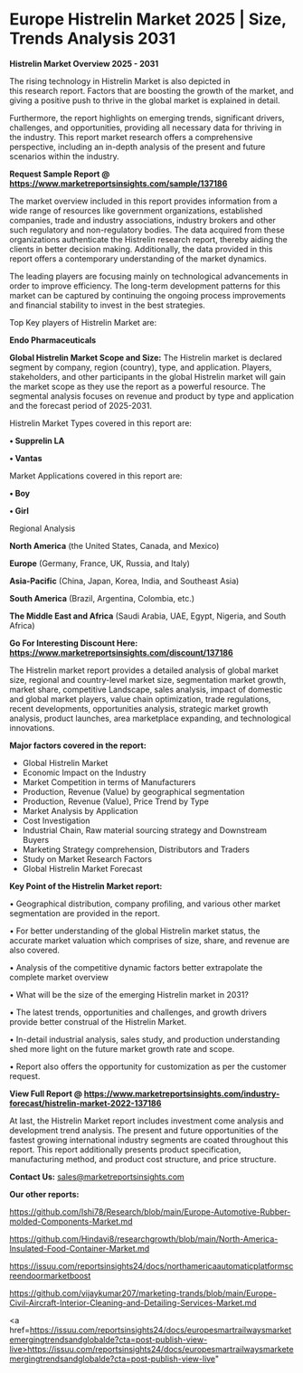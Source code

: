  # Europe Histrelin Market 2025 | Size, Trends Analysis 2031

<Strong> Histrelin Market Overview 2025 - 2031</strong>

The rising technology in Histrelin Market is also depicted in this research report. Factors that are boosting the growth of the market, and giving a positive push to thrive in the global market is explained in detail.

Furthermore, the report highlights on emerging trends, significant drivers, challenges, and opportunities, providing all necessary data for thriving in the industry. This report market research offers a comprehensive perspective, including an in-depth analysis of the present and future scenarios within the industry.

<strong>Request Sample Report @ <a href=https://www.marketreportsinsights.com/sample/137186>https://www.marketreportsinsights.com/sample/137186</a></strong>

The market overview included in this report provides information from a wide range of resources like government organizations, established companies, trade and industry associations, industry brokers and other such regulatory and non-regulatory bodies. The data acquired from these organizations authenticate the Histrelin research report, thereby aiding the clients in better decision making. Additionally, the data provided in this report offers a contemporary understanding of the market dynamics.

The leading players are focusing mainly on technological advancements in order to improve efficiency. The long-term development patterns for this market can be captured by continuing the ongoing process improvements and financial stability to invest in the best strategies.

Top Key players of Histrelin Market are:

<strong>Endo Pharmaceuticals</strong>

<strong><b>Global Histrelin Market Scope and Size:</b></strong>
The Histrelin market is declared segment by company, region (country), type, and application. Players, stakeholders, and other participants in the global Histrelin market will gain the market scope as they use the report as a powerful resource. The segmental analysis focuses on revenue and product by type and application and the forecast period of 2025-2031.

Histrelin Market Types covered in this report are:

<strong>• Supprelin LA

• Vantas</strong>

Market Applications covered in this report are:

<strong>• Boy

• Girl</strong> 

Regional Analysis

<strong>North America</strong> (the United States, Canada, and Mexico)

<strong>Europe</strong> (Germany, France, UK, Russia, and Italy)

<strong>Asia-Pacific</strong> (China, Japan, Korea, India, and Southeast Asia)

<strong>South America</strong> (Brazil, Argentina, Colombia, etc.)

<strong>The Middle East and Africa</strong> (Saudi Arabia, UAE, Egypt, Nigeria, and South Africa)

<strong>Go For Interesting Discount Here: <a href=https://www.marketreportsinsights.com/discount/137186>https://www.marketreportsinsights.com/discount/137186</a></strong>

The Histrelin market report provides a detailed analysis of global market size, regional and country-level market size, segmentation market growth, market share, competitive Landscape, sales analysis, impact of domestic and global market players, value chain optimization, trade regulations, recent developments, opportunities analysis, strategic market growth analysis, product launches, area marketplace expanding, and technological innovations.

<strong><b>Major factors covered in the report:</b></strong>
<ul>
  <li>Global Histrelin Market </li>
  <li>Economic Impact on the Industry</li>
  <li>Market Competition in terms of Manufacturers</li>
  <li>Production, Revenue (Value) by geographical segmentation</li>
  <li>Production, Revenue (Value), Price Trend by Type</li>
  <li>Market Analysis by Application</li>
  <li>Cost Investigation</li>
  <li>Industrial Chain, Raw material sourcing strategy and Downstream Buyers</li>
  <li>Marketing Strategy comprehension, Distributors and Traders</li>
  <li>Study on Market Research Factors</li>
  <li>Global Histrelin Market Forecast</li>
</ul>

<strong><b>Key Point of the Histrelin Market report:</b></strong>

• Geographical distribution, company profiling, and various other market segmentation are provided in the report.

• For better understanding of the global Histrelin market status, the accurate market valuation which comprises of size, share, and revenue are also covered.

• Analysis of the competitive dynamic factors better extrapolate the complete market overview

• What will be the size of the emerging Histrelin market in 2031?

• The latest trends, opportunities and challenges, and growth drivers provide better construal of the Histrelin Market.

• In-detail industrial analysis, sales study, and production understanding shed more light on the future market growth rate and scope.

• Report also offers the opportunity for customization as per the customer request.

<strong><b>View Full Report @ <a href=https://www.marketreportsinsights.com/industry-forecast/histrelin-market-2022-137186>https://www.marketreportsinsights.com/industry-forecast/histrelin-market-2022-137186</a></b></strong>


At last, the Histrelin Market report includes investment come analysis and development trend analysis. The present and future opportunities of the fastest growing international industry segments are coated throughout this report. This report additionally presents product specification, manufacturing method, and product cost structure, and price structure.

<strong>Contact Us:</strong>
sales@marketreportsinsights.com

<strong>Our other reports:</strong>

<a href=https://github.com/Ishi78/Research/blob/main/Europe-Automotive-Rubber-molded-Components-Market.md>https://github.com/Ishi78/Research/blob/main/Europe-Automotive-Rubber-molded-Components-Market.md</a>

<a href=https://github.com/Hindavi8/researchgrowth/blob/main/North-America-Insulated-Food-Container-Market.md>https://github.com/Hindavi8/researchgrowth/blob/main/North-America-Insulated-Food-Container-Market.md</a>

<a href=https://issuu.com/reportsinsights24/docs/northamericaautomaticplatformscreendoormarketboost>https://issuu.com/reportsinsights24/docs/northamericaautomaticplatformscreendoormarketboost</a>

<a href=https://github.com/vijaykumar207/marketing-trands/blob/main/Europe-Civil-Aircraft-Interior-Cleaning-and-Detailing-Services-Market.md>https://github.com/vijaykumar207/marketing-trands/blob/main/Europe-Civil-Aircraft-Interior-Cleaning-and-Detailing-Services-Market.md</a>

<a href=https://issuu.com/reportsinsights24/docs/europesmartrailwaysmarketemergingtrendsandglobalde?cta=post-publish-view-live>https://issuu.com/reportsinsights24/docs/europesmartrailwaysmarketemergingtrendsandglobalde?cta=post-publish-view-live</a>"

